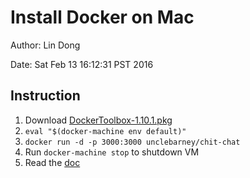 # Install Docker on Mac

Author: Lin Dong

Date: Sat Feb 13 16:12:31 PST 2016

## Instruction

1. Download [DockerToolbox-1.10.1.pkg](https://github.com/docker/toolbox/releases)
2. `eval "$(docker-machine env default)"`
3. `docker run -d -p 3000:3000 unclebarney/chit-chat`
4. Run `docker-machine stop` to shutdown VM
5. Read the [doc](https://docs.docker.com/machine/get-started/)
